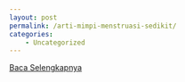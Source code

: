 ```yaml
---
layout: post
permalink: /arti-mimpi-menstruasi-sedikit/
categories:
    - Uncategorized
---
```


[Baca Selengkapnya](/02)